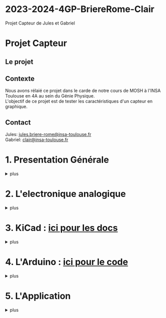 # 2023-2024-4GP-BriereRome-Clair
Projet Capteur de Jules et Gabriel 
# Projet Capteur

## Le projet


## Contexte <br>
Nous avons rélaié ce projet dans le carde de notre cours de MOSH à l'INSA Toulouse en 4A au sein du Génie Physique. <br>
L'objectif de ce projet est de tester les caractéristiques d'un capteur en graphique. <br>

## Contact <br>
Jules: jules.briere-rome@insa-toulouse.fr <br>
Gabriel: clair@insa-toulouse.fr

# 1. Presentation Générale
<details>
<summary> plus </summary>
Voici un petit schéma de notre projet.
    ```mermaid
graph TD;
    A[Flex Sensor]-->B((Carte Arduino));
    B((Carte Arduino))-->G[Module BT];
    E[Boutons]-->B((Carte Arduino));
    E[Boutons]-.-F[OLED];
    B[Capteur Graphite]-->C[Ampli];
    C[Ampli]-->B((Carte Arduino));
    C[Ampli]<--> D[Potetiomètre];
    D[Potetiomètre] -.- E[Boutons];
    H[(Appli)] -.- G[Module BT];
    ``` 
    Le projet comprend plusieures parties differentes. Le principe est que nous amplificatieur pour lire la valeur de la du capteur sur l'arduino. Nous utilisons ensuite une application mobile pour lire les mesures sur notre téléphone. <br>
        Chacune de parties de ce projet est detaillé ci-dessous.
</details>

# 2. L'electronique analogique
<details>
<summary> plus </summary>
Notre capteur est un capteur à resistance variable. Ainsi, pour lire la valeur de la resistance, nous utilisons un pont diviseur de tension.<br>
    Cependnat, le signal obtenu est très faible. Pour l'amplifier, nous utilisons un montage...<br>
    Gabriel c'est ta partie
</details>

# 3. KiCad : [ici pour les docs](https://github.com/MOSH-Insa-Toulouse/2023-2024-4GP-BriereRome-Clair/tree/main/Shield)
<details>
<summary> plus </summary>
    Nous avons réalisé un PCB en utilisant l'application Kicad. Pour ce faire, nous avons repris le schéma éléctrique decrit ci-dessus. <br>
    Une fois le document complété, nous avons imprimé le PCB et avons soudé chacun des composants. <br>
    
</details>

# 4. L'Arduino : [ici pour le code](lien)
<details>
<summary> plus </summary>
Coucou
</details>

# 5. L'Application
<details>
<summary> plus </summary>
Coucou
</details>


